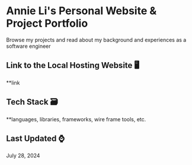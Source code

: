 # Annie Li's Personal Website & Project Portfolio 

Browse my projects and read about my background and experiences as a software engineer 

## Link to the Local Hosting Website  🖥️

**link

## Tech Stack  🗃️

**languages, libraries, frameworks, wire frame tools, etc. 

## Last Updated  ⌚️
July 28, 2024 
